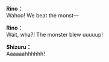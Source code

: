 # 

  
**Rino：**  
Wahoo! We beat the monst—  
  
**Rino：**  
Wait, wha?! The monster blew uuuuup!  
  
**Shizuru：**  
Aaaaaahhhhhh!  

